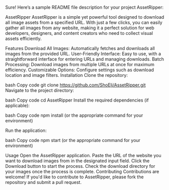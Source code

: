 
Sure! Here’s a sample README file description for your project AssetRipper:

AssetRipper
AssetRipper is a simple yet powerful tool designed to download all image assets from a specified URL. With just a few clicks, you can easily gather all images from any website, making it a perfect solution for web developers, designers, and content creators who need to collect visual assets efficiently.

Features
Download All Images: Automatically fetches and downloads all images from the provided URL.
User-Friendly Interface: Easy to use, with a straightforward interface for entering URLs and managing downloads.
Batch Processing: Download images from multiple URLs at once for maximum efficiency.
Customizable Options: Configure settings such as download location and image filters.
Installation
Clone the repository:

bash
Copy code
git clone https://github.com/ShoElj/AssetRipper.git
Navigate to the project directory:

bash
Copy code
cd AssetRipper
Install the required dependencies (if applicable):

bash
Copy code
npm install
(or the appropriate command for your environment)

Run the application:

bash
Copy code
npm start
(or the appropriate command for your environment)

Usage
Open the AssetRipper application.
Paste the URL of the website you want to download images from in the designated input field.
Click the Download button to start the process.
Check the download directory for your images once the process is complete.
Contributing
Contributions are welcome! If you'd like to contribute to AssetRipper, please fork the repository and submit a pull request.
